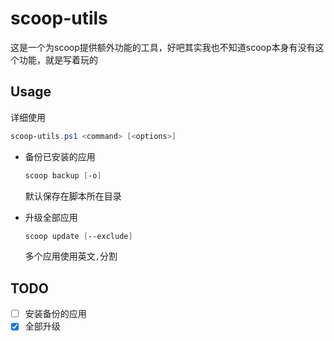 # scoop-utils

这是一个为scoop提供额外功能的工具，好吧其实我也不知道scoop本身有没有这个功能，就是写着玩的

## Usage

详细使用

```powershell
scoop-utils.ps1 <command> [<options>]
```

- 备份已安装的应用
    ```powershell
    scoop backup [-o]
    ```
    默认保存在脚本所在目录

- 升级全部应用
    ```powershell
    scoop update [--exclude]
    ```
    多个应用使用英文`,`分割

## TODO

- [ ] 安装备份的应用
- [x] 全部升级